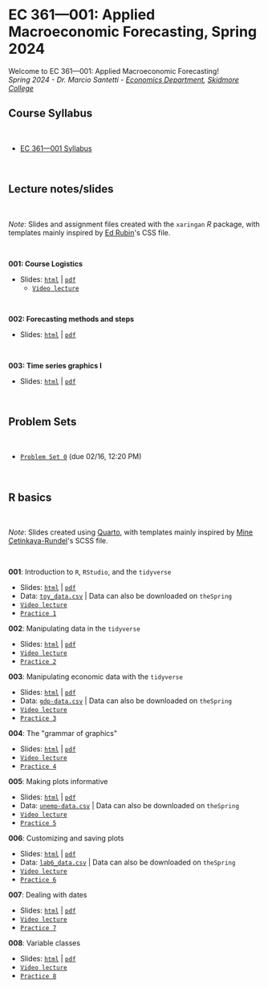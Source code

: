# EC 361&mdash;001: Applied Macroeconomic Forecasting, Spring 2024

Welcome to EC 361&mdash;001: Applied Macroeconomic Forecasting!<br>
*Spring 2024 - Dr. Marcio Santetti - [Economics Department](https://www.skidmore.edu/economics/), [Skidmore College](https://www.skidmore.edu/)*


## Course Syllabus

<br>

  - [EC 361&mdash;001 Syllabus](https://raw.githack.com/marciosantetti/ec361-sp24/main/syllabus/ec361-syllabus-sp24.pdf)

<br>

## Lecture notes/slides

<br>

*Note*: Slides and assignment files created with the `xaringan` *R* package, with templates mainly inspired by [Ed Rubin](https://github.com/edrubin)'s CSS file.

<br>

**001: Course Logistics**

  - Slides: [`html`](https://raw.githack.com/marciosantetti/ec361-sp24/main/lectures/001-logistics/001-logistics.html) | [`pdf`](https://raw.githack.com/marciosantetti/ec361-sp24/main/lectures/001-logistics/001-logistics.pdf)
      - [`Video lecture`](https://youtu.be/9gAjB7F9dq0)

<br>

**002: Forecasting methods and steps**

  - Slides: [`html`](https://raw.githack.com/marciosantetti/ec361-sp24/main/lectures/002-intro-forecast/002-intro-forecast.html) | [`pdf`](https://raw.githack.com/marciosantetti/ec361-sp24/main/lectures/002-intro-forecast/002-intro-forecast.pdf)


<br>

**003: Time series graphics I**

  - Slides: [`html`](https://raw.githack.com/marciosantetti/ec361-sp24/main/lectures/003-graphics/003-graphics.html) | [`pdf`](https://raw.githack.com/marciosantetti/ec361-sp24/main/lectures/003-graphics/003-graphics.pdf)

<br>


## Problem Sets

<br>

- [`Problem Set 0`](https://raw.githack.com/marciosantetti/ec361-sp24/main/problem-sets/ps0-ec361-sp24.pdf) (due 02/16, 12:20 PM)


<br>



## R basics

<br>

*Note*: Slides created using [Quarto](https://quarto.org/), with templates mainly inspired by [Mine Çetinkaya-Rundel](https://mine-cr.com/)'s SCSS file.

<br>

**001**: Introduction to `R`, `RStudio`, and the `tidyverse`

  - Slides: [`html`](https://raw.githack.com/marciosantetti/ec103-sp23/main/lab/001-tidyverse/001-tidyverse.html) | [`pdf`](https://raw.githack.com/marciosantetti/ec103-sp23/main/lab/001-tidyverse/001-tidyverse.pdf)
  - Data: [`toy_data.csv`](https://raw.githack.com/marciosantetti/ec103-sp23/main/lab/001-tidyverse/toy_data.csv) | Data can also be downloaded on `theSpring`
  - [`Video lecture`](https://youtu.be/SCOCBd1t7Ew)
  - [`Practice 1`](https://raw.githack.com/marciosantetti/ec361-sp24/main/r-bootcamp/practice-1-sp24.pdf)


**002**: Manipulating data in the `tidyverse`
 
  - Slides: [`html`](https://raw.githack.com/marciosantetti/ec103-sp23/main/lab/002-data-manipulation/002-data-manipulation.html) | [`pdf`](https://raw.githack.com/marciosantetti/ec103-sp23/main/lab/002-data-manipulation/002-data-manipulation.pdf)
  - [`Video lecture`](https://youtu.be/h8em0bYRgvY)
  - [`Practice 2`](https://raw.githack.com/marciosantetti/ec361-sp24/main/r-bootcamp/practice-2-sp24.pdf)
  
**003**: Manipulating economic data with the `tidyverse`

  - Slides: [`html`](https://raw.githack.com/marciosantetti/ec103-sp23/main/lab/003-data-manipulation-2/003-data-manipulation-2.html) | [`pdf`](https://raw.githack.com/marciosantetti/ec103-sp23/main/lab/003-data-manipulation-2/003-data-manipulation-2.pdf)
  - Data: [`gdp-data.csv`](https://raw.githack.com/marciosantetti/ec103-fall22/main/lab/003-data-manipulation-2/gdp-data.csv) | Data can also be downloaded on `theSpring`
  - [`Video lecture`](https://youtu.be/z5ON3xXREiA)
  - [`Practice 3`](https://raw.githack.com/marciosantetti/ec361-sp24/main/r-bootcamp/practice-3-sp24.pdf)
  

**004**: The "grammar of graphics"
  
   - Slides: [`html`](https://raw.githack.com/marciosantetti/ec103-sp23/main/lab/004-graphics/004-ggraphics.html) | [`pdf`](https://raw.githack.com/marciosantetti/ec103-sp23/main/lab/004-graphics/004-graphics.pdf)
   - [`Video lecture`](https://www.youtube.com/watch?v=u2DRXvWXAPQ&ab_channel=MarcioSantetti)
   - [`Practice 4`](https://raw.githack.com/marciosantetti/ec361-sp24/main/r-bootcamp/practice-4-sp24.pdf)
   
   
**005**: Making plots informative
 
  - Slides: [`html`](https://raw.githack.com/marciosantetti/ec103-sp23/main/lab/005-informative-plots/005-informative-plots.html) | [`pdf`](https://raw.githack.com/marciosantetti/ec103-sp23/main/lab/005-informative-plots/005-informative-plots.pdf)
  - Data: [`unemp-data.csv`](https://raw.githack.com/marciosantetti/ec103-fall22/main/lab/005-informative-plots/unemp-data.csv) | Data can also be downloaded on `theSpring`
  - [`Video lecture`](https://youtu.be/pMhebKitqqU)
  - [`Practice 5`](https://raw.githack.com/marciosantetti/ec361-sp24/main/r-bootcamp/practice-5-sp24.pdf)
  
**006**: Customizing and saving plots
 
   - Slides:  [`html`](https://raw.githack.com/marciosantetti/ec103-sp23/main/lab/006-custom-plots/006-customizing-plots.html) | [`pdf`](https://raw.githack.com/marciosantetti/ec103-sp23/main/lab/006-custom-plots/006-customizing-plots.pdf)
   - Data: [`lab6_data.csv`](https://raw.githack.com/marciosantetti/ec103-fall22/main/lab/006-custom-plots/lab6_data.csv) | Data can also be downloaded on `theSpring`
   - [`Video lecture`](https://youtu.be/HMc9_Zumfa4)
   - [`Practice 6`](https://raw.githack.com/marciosantetti/ec361-sp24/main/r-bootcamp/practice-6-sp24.pdf)
   
 **007**: Dealing with dates
 
  - Slides: [`html`](https://raw.githack.com/marciosantetti/ec103-sp23/main/lab/007-dates/007-dates.html) | [`pdf`](https://raw.githack.com/marciosantetti/ec103-sp23/main/lab/007-dates/007-dates.pdf)
  - [`Video lecture`](https://youtu.be/h0jWmgYe3zI)
  - [`Practice 7`](https://raw.githack.com/marciosantetti/ec361-sp24/main/r-bootcamp/practice-7-sp24.pdf)
 
**008**: Variable classes

  - Slides: [`html`](https://raw.githack.com/marciosantetti/ec103-sp23/main/lab/008-variable-classes/008-variable-classes.html) | [`pdf`](https://raw.githack.com/marciosantetti/ec103-sp23/main/lab/008-variable-classes/008-variable-classes.pdf)
  - [`Video lecture`](https://youtu.be/ZJ-AyQC4OOs)
  - [`Practice 8`](https://raw.githack.com/marciosantetti/ec361-sp24/main/r-bootcamp/practice-8-sp24.pdf)


<br>


